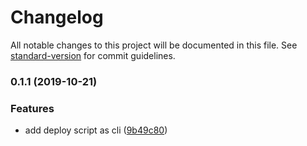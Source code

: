 # Changelog

All notable changes to this project will be documented in this file. See [standard-version](https://github.com/conventional-changelog/standard-version) for commit guidelines.

### 0.1.1 (2019-10-21)


### Features

* add deploy script as cli ([9b49c80](https://github.com/cesconix/storeden-deploy-cli/commit/9b49c8032c1cbd6add24251a86631bb04d1d9a00))
